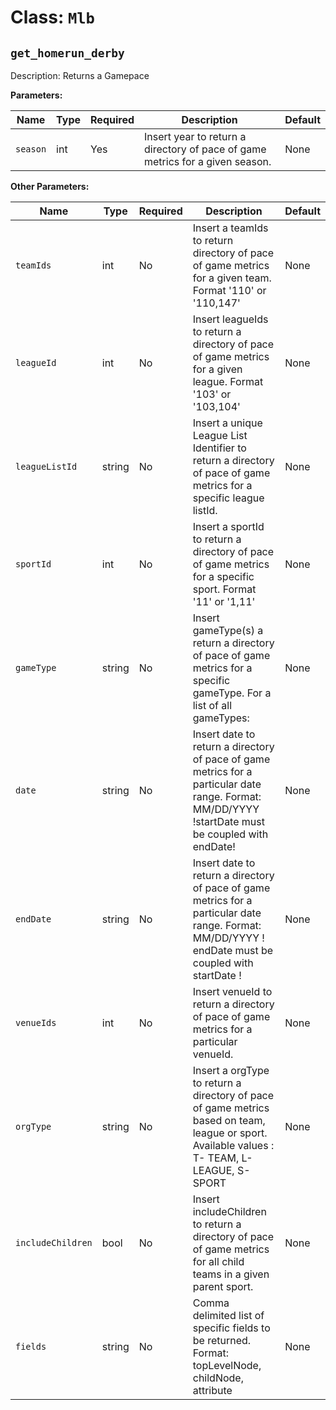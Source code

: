 ﻿Class: `Mlb`
===================

`get_homerun_derby`
----------

Description: Returns a Gamepace

**Parameters:**

| Name       | Type      | Required | Description                         | Default
| ---------- | --------- | -------- | ----------------------------------- | -------
| `season` | int | Yes      | Insert year to return a directory of pace of game metrics for a given season. | None

**Other Parameters:**

| Name       | Type      | Required | Description                         | Default
| ---------- | --------- | -------- | ----------------------------------- | -------
| `teamIds` | int | No      | Insert a teamIds to return directory of pace of game metrics for a given team. Format '110' or '110,147' | None
| `leagueId` | int | No      | Insert leagueIds to return a directory of pace of game metrics for a given league. Format '103' or '103,104' | None
| `leagueListId` | string | No      | Insert a unique League List Identifier to return a directory of pace of game metrics for a specific league listId. | None
| `sportId` | int | No      | Insert a sportId to return a directory of pace of game metrics for a specific sport. Format '11' or '1,11' | None
| `gameType` | string | No      | Insert gameType(s) a return a directory of pace of game metrics for a specific gameType. For a list of all gameTypes:  | None
| `date` | string | No      | Insert date to return a directory of pace of game metrics for a particular date range. Format: MM/DD/YYYY !startDate must be coupled with endDate! | None
| `endDate` | string | No      | Insert date to return a directory of pace of game metrics for a particular date range. Format: MM/DD/YYYY ! endDate must be coupled with startDate ! | None
| `venueIds` | int | No      | Insert venueId to return a directory of pace of game metrics for a particular venueId. | None
| `orgType` | string | No      | Insert a orgType to return a directory of pace of game metrics based on team, league or sport. Available values : T- TEAM, L- LEAGUE, S- SPORT | None
| `includeChildren` | bool | No      | Insert includeChildren to return a directory of pace of game metrics for all child teams in a given parent sport. | None
| `fields` | string | No      | Comma delimited list of specific fields to be returned. Format: topLevelNode, childNode, attribute | None